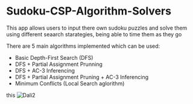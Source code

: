 # Sudoku-CSP-Algorithm-Solvers
This app allows users to input there own sudoku puzzles and solve them using different seaarch starategies, being
able to time them as they go

There are 5 main algorithms implemented which can be used:
* Basic Depth-First Search (DFS)
* DFS + Partial Assignment Prunning
* DFS + AC-3 Inferencing
* DFS + Partial Assignment Pruning + AC-3 Inferencing
* Minimum Conflicts (Local Search aglorithm)

this
![Dali2](https://github.com/user-attachments/assets/053430d8-bdcb-4d92-b3de-63e08bdd496d)
